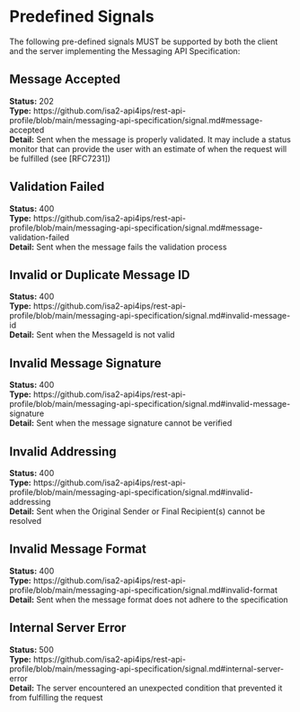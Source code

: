 <h1>Predefined Signals</h1>
The following pre-defined signals MUST be supported by both the client and the server implementing the Messaging API Specification:

<h2 id="message-accepted">Message Accepted</h2>
<b>Status:</b> 202<BR />
<b>Type:</b> https://github.com/isa2-api4ips/rest-api-profile/blob/main/messaging-api-specification/signal.md#message-accepted<BR />
<b>Detail:</b> Sent when the message is properly validated. It may include a status monitor that can provide the user with an estimate of when the request will be fulfilled (see [RFC7231])<BR />

<h2 id="message-validation-failed">Validation Failed</h2>
<b>Status:</b> 400<BR />
<b>Type:</b> https://github.com/isa2-api4ips/rest-api-profile/blob/main/messaging-api-specification/signal.md#message-validation-failed<BR />
<b>Detail:</b> Sent when the message fails the validation process<BR />

<h2 id="invalid-message-id">Invalid or Duplicate Message ID</h2>
<b>Status:</b> 400<BR />
<b>Type:</b> https://github.com/isa2-api4ips/rest-api-profile/blob/main/messaging-api-specification/signal.md#invalid-message-id<BR />
<b>Detail:</b> Sent when the MessageId is not valid<BR />

<h2 id="invalid-message-signature">Invalid Message Signature</h2>
<b>Status:</b> 400<BR />
<b>Type:</b> https://github.com/isa2-api4ips/rest-api-profile/blob/main/messaging-api-specification/signal.md#invalid-message-signature<BR />
<b>Detail:</b> Sent when the message signature cannot be verified<BR />

<h2 id="invalid-addressing">Invalid Addressing</h2>
<b>Status:</b> 400<BR />
<b>Type:</b> https://github.com/isa2-api4ips/rest-api-profile/blob/main/messaging-api-specification/signal.md#invalid-addressing<BR />
<b>Detail:</b> Sent when the Original Sender or Final Recipient(s) cannot be resolved<BR />

<h2 id="invalid-format">Invalid Message Format</h2>
<b>Status:</b> 400<BR />
<b>Type:</b> https://github.com/isa2-api4ips/rest-api-profile/blob/main/messaging-api-specification/signal.md#invalid-format<BR />
<b>Detail:</b> Sent when the message format does not adhere to the specification<BR />

<h2 id="internal-server-error">Internal Server Error</h2>
<b>Status:</b> 500<BR />
<b>Type:</b> https://github.com/isa2-api4ips/rest-api-profile/blob/main/messaging-api-specification/signal.md#internal-server-error<BR />
<b>Detail:</b> The server encountered an unexpected condition that prevented it from fulfilling the request<BR />

